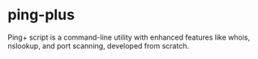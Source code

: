 # ping-plus
Ping+ script is a command-line utility with enhanced features like whois, nslookup, and port scanning, developed from scratch.
